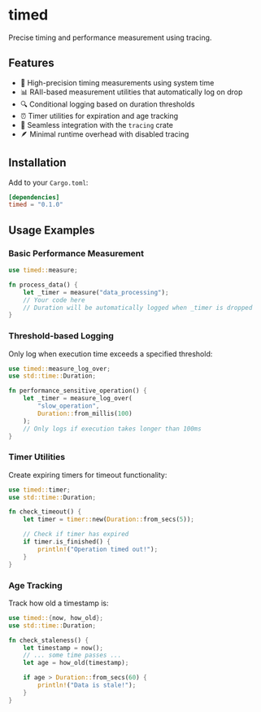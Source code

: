 # timed

Precise timing and performance measurement using tracing.

## Features

- 🚀 High-precision timing measurements using system time
- 📊 RAII-based measurement utilities that automatically log on drop
- 🔍 Conditional logging based on duration thresholds
- ⏰ Timer utilities for expiration and age tracking
- 🔗 Seamless integration with the `tracing` crate
- 🪶 Minimal runtime overhead with disabled tracing

## Installation

Add to your `Cargo.toml`:

```toml
[dependencies]
timed = "0.1.0"
```

## Usage Examples

### Basic Performance Measurement

```rust
use timed::measure;

fn process_data() {
    let _timer = measure("data_processing");
    // Your code here
    // Duration will be automatically logged when _timer is dropped
}
```

### Threshold-based Logging

Only log when execution time exceeds a specified threshold:

```rust
use timed::measure_log_over;
use std::time::Duration;

fn performance_sensitive_operation() {
    let _timer = measure_log_over(
        "slow_operation",
        Duration::from_millis(100)
    );
    // Only logs if execution takes longer than 100ms
}
```

### Timer Utilities

Create expiring timers for timeout functionality:

```rust
use timed::timer;
use std::time::Duration;

fn check_timeout() {
    let timer = timer::new(Duration::from_secs(5));

    // Check if timer has expired
    if timer.is_finished() {
        println!("Operation timed out!");
    }
}
```

### Age Tracking

Track how old a timestamp is:

```rust
use timed::{now, how_old};
use std::time::Duration;

fn check_staleness() {
    let timestamp = now();
    // ... some time passes ...
    let age = how_old(timestamp);

    if age > Duration::from_secs(60) {
        println!("Data is stale!");
    }
}
```
